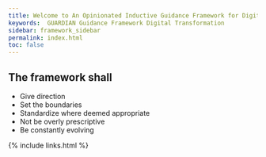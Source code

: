 ```yaml
---
title: Welcome to An Opinionated Inductive Guidance Framework for Digital Transformation (GUARDIAN)
keywords:  GUARDIAN Guidance Framework Digital Transformation
sidebar: framework_sidebar
permalink: index.html
toc: false
---
```


## The framework shall
* Give direction
* Set the boundaries
* Standardize where deemed appropriate
* Not be overly prescriptive
* Be constantly evolving

{% include links.html %}

